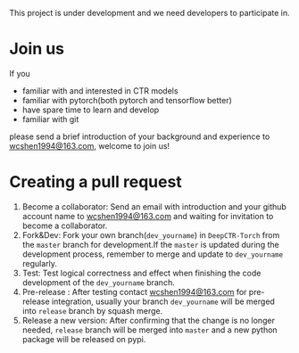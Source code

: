 This project is under development and we need developers to participate in.

# Join us

If you

- familiar with and interested in CTR models
- familiar with pytorch(both pytorch and tensorflow better)
- have spare time to learn and develop
- familiar with git

please send a brief introduction of your background and experience to wcshen1994@163.com, welcome to join us!

# Creating a pull request
1. Become a collaborator: Send an email with introduction and your github account name to wcshen1994@163.com and waiting for invitation to become a collaborator.
2. Fork&Dev: Fork your own branch(`dev_yourname`) in `DeepCTR-Torch` from the `master` branch for development.If the `master` is updated during the development process, remember to merge and update to `dev_yourname` regularly.
3. Test: Test  logical correctness and effect when finishing the code development of the `dev_yourname` branch. 
4. Pre-release : After testing contact wcshen1994@163.com for pre-release integration, usually your branch `dev_yourname` will be merged into `release` branch by squash merge. 
5. Release a new version: After confirming that the change is no longer needed, `release` branch will be merged into `master` and a new python package will be released on pypi.
